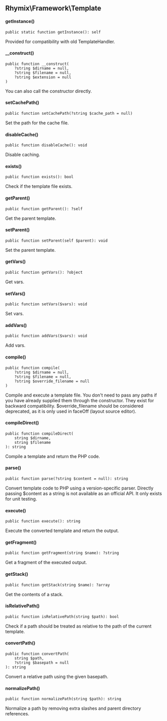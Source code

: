 Rhymix\Framework\Template
-------------------------

#### getInstance()

```
public static function getInstance(): self
```

Provided for compatibility with old TemplateHandler.

#### __construct()

```
public function __construct(
    ?string $dirname = null,
    ?string $filename = null,
    ?string $extension = null
)
```

You can also call the constructor directly.

#### setCachePath()

```
public function setCachePath(?string $cache_path = null)
```

Set the path for the cache file.

#### disableCache()

```
public function disableCache(): void
```

Disable caching.

#### exists()

```
public function exists(): bool
```

Check if the template file exists.

#### getParent()

```
public function getParent(): ?self
```

Get the parent template.

#### setParent()

```
public function setParent(self $parent): void
```

Set the parent template.

#### getVars()

```
public function getVars(): ?object
```

Get vars.

#### setVars()

```
public function setVars($vars): void
```

Set vars.

#### addVars()

```
public function addVars($vars): void
```

Add vars.

#### compile()

```
public function compile(
    ?string $dirname = null,
    ?string $filename = null,
    ?string $override_filename = null
)
```

Compile and execute a template file.
You don't need to pass any paths if you have already supplied them
through the constructor. They exist for backward compatibility.
$override_filename should be considered deprecated, as it is only
used in faceOff (layout source editor).

#### compileDirect()

```
public function compileDirect(
    string $dirname,
    string $filename
): string
```

Compile a template and return the PHP code.

#### parse()

```
public function parse(?string $content = null): string
```

Convert template code to PHP using a version-specific parser.
Directly passing $content as a string is not available as an
official API. It only exists for unit testing.

#### execute()

```
public function execute(): string
```

Execute the converted template and return the output.

#### getFragment()

```
public function getFragment(string $name): ?string
```

Get a fragment of the executed output.

#### getStack()

```
public function getStack(string $name): ?array
```

Get the contents of a stack.

#### isRelativePath()

```
public function isRelativePath(string $path): bool
```

Check if a path should be treated as relative to the path of the current template.

#### convertPath()

```
public function convertPath(
    string $path,
    ?string $basepath = null
): string
```

Convert a relative path using the given basepath.

#### normalizePath()

```
public function normalizePath(string $path): string
```

Normalize a path by removing extra slashes and parent directory references.
